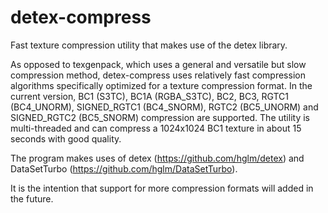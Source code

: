 # detex-compress
Fast texture compression utility that makes use of the detex library.

As opposed to texgenpack, which uses a general and versatile but slow compression method, detex-compress uses relatively fast compression algorithms specifically optimized for a texture compression format. In the current version, BC1 (S3TC), BC1A (RGBA_S3TC), BC2, BC3, RGTC1 (BC4_UNORM), SIGNED_RGTC1 (BC4_SNORM), RGTC2 (BC5_UNORM) and SIGNED_RGTC2 (BC5_SNORM) compression are supported. The utility is multi-threaded and can compress a 1024x1024 BC1 texture in about 15 seconds with good quality.

The program makes uses of detex (https://github.com/hglm/detex) and DataSetTurbo (https://github.com/hglm/DataSetTurbo).

It is the intention that support for more compression formats will added in the future.
